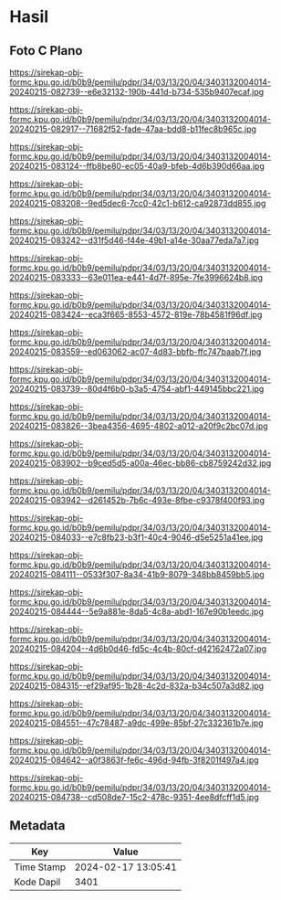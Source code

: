 # Hasil

## Foto C Plano

https://sirekap-obj-formc.kpu.go.id/b0b9/pemilu/pdpr/34/03/13/20/04/3403132004014-20240215-082739--e6e32132-190b-441d-b734-535b9407ecaf.jpg

https://sirekap-obj-formc.kpu.go.id/b0b9/pemilu/pdpr/34/03/13/20/04/3403132004014-20240215-082917--71682f52-fade-47aa-bdd8-b11fec8b965c.jpg

https://sirekap-obj-formc.kpu.go.id/b0b9/pemilu/pdpr/34/03/13/20/04/3403132004014-20240215-083124--ffb8be80-ec05-40a9-bfeb-4d6b390d66aa.jpg

https://sirekap-obj-formc.kpu.go.id/b0b9/pemilu/pdpr/34/03/13/20/04/3403132004014-20240215-083208--9ed5dec6-7cc0-42c1-b612-ca92873dd855.jpg

https://sirekap-obj-formc.kpu.go.id/b0b9/pemilu/pdpr/34/03/13/20/04/3403132004014-20240215-083242--d31f5d46-f44e-49b1-a14e-30aa77eda7a7.jpg

https://sirekap-obj-formc.kpu.go.id/b0b9/pemilu/pdpr/34/03/13/20/04/3403132004014-20240215-083333--63e011ea-e441-4d7f-895e-7fe3996624b8.jpg

https://sirekap-obj-formc.kpu.go.id/b0b9/pemilu/pdpr/34/03/13/20/04/3403132004014-20240215-083424--eca3f665-8553-4572-819e-78b4581f96df.jpg

https://sirekap-obj-formc.kpu.go.id/b0b9/pemilu/pdpr/34/03/13/20/04/3403132004014-20240215-083559--ed063062-ac07-4d83-bbfb-ffc747baab7f.jpg

https://sirekap-obj-formc.kpu.go.id/b0b9/pemilu/pdpr/34/03/13/20/04/3403132004014-20240215-083739--80d4f6b0-b3a5-4754-abf1-449145bbc221.jpg

https://sirekap-obj-formc.kpu.go.id/b0b9/pemilu/pdpr/34/03/13/20/04/3403132004014-20240215-083826--3bea4356-4695-4802-a012-a20f9c2bc07d.jpg

https://sirekap-obj-formc.kpu.go.id/b0b9/pemilu/pdpr/34/03/13/20/04/3403132004014-20240215-083902--b9ced5d5-a00a-46ec-bb86-cb8759242d32.jpg

https://sirekap-obj-formc.kpu.go.id/b0b9/pemilu/pdpr/34/03/13/20/04/3403132004014-20240215-083942--d261452b-7b6c-493e-8fbe-c9378f400f93.jpg

https://sirekap-obj-formc.kpu.go.id/b0b9/pemilu/pdpr/34/03/13/20/04/3403132004014-20240215-084033--e7c8fb23-b3f1-40c4-9046-d5e5251a41ee.jpg

https://sirekap-obj-formc.kpu.go.id/b0b9/pemilu/pdpr/34/03/13/20/04/3403132004014-20240215-084111--0533f307-8a34-41b9-8079-348bb8459bb5.jpg

https://sirekap-obj-formc.kpu.go.id/b0b9/pemilu/pdpr/34/03/13/20/04/3403132004014-20240215-084444--5e9a881e-8da5-4c8a-abd1-167e90b1eedc.jpg

https://sirekap-obj-formc.kpu.go.id/b0b9/pemilu/pdpr/34/03/13/20/04/3403132004014-20240215-084204--4d6b0d46-fd5c-4c4b-80cf-d42162472a07.jpg

https://sirekap-obj-formc.kpu.go.id/b0b9/pemilu/pdpr/34/03/13/20/04/3403132004014-20240215-084315--ef29af95-1b28-4c2d-832a-b34c507a3d82.jpg

https://sirekap-obj-formc.kpu.go.id/b0b9/pemilu/pdpr/34/03/13/20/04/3403132004014-20240215-084551--47c78487-a9dc-499e-85bf-27c332361b7e.jpg

https://sirekap-obj-formc.kpu.go.id/b0b9/pemilu/pdpr/34/03/13/20/04/3403132004014-20240215-084642--a0f3863f-fe6c-496d-94fb-3f8201f497a4.jpg

https://sirekap-obj-formc.kpu.go.id/b0b9/pemilu/pdpr/34/03/13/20/04/3403132004014-20240215-084738--cd508de7-15c2-478c-9351-4ee8dfcff1d5.jpg


## Metadata

| Key        | Value               |
| ---------- | ------------------- |
| Time Stamp | 2024-02-17 13:05:41 |
| Kode Dapil | 3401                |



